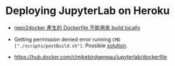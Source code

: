 # Deploying JupyterLab on Heroku

* [repo2docker 產生的 Dockerfile 不能用來 build locally](https://repo2docker.readthedocs.io/en/latest/faq.html#can-i-use-repo2docker-to-bootstrap-my-own-dockerfile)

* Getting permission denied error running ``CMD ["./scripts/postBuild.sh"]``. Possible [solution](https://stackoverflow.com/questions/18960689/ubuntu-says-bash-program-permission-denied/18960752).

* https://hub.docker.com/r/mikebirdgeneau/jupyterlab/dockerfile